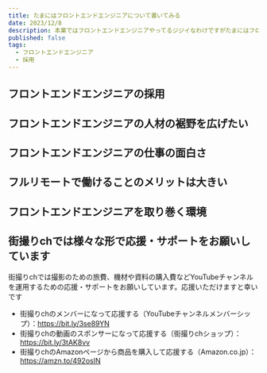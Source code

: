```yaml
---
title: たまにはフロントエンドエンジニアについて書いてみる
date: 2023/12/8
description: 本業ではフロントエンドエンジニアやってるジジイなわけですがたまにはフロントエンドエンジニアのことを書いてみる
published: false
tags:
  - フロントエンドエンジニア
  - 採用
---
```


## フロントエンドエンジニアの採用

## フロントエンドエンジニアの人材の裾野を広げたい

## フロントエンドエンジニアの仕事の面白さ

## フルリモートで働けることのメリットは大きい

<!-- more -->

## フロントエンドエンジニアを取り巻く環境


## 街撮りchでは様々な形で応援・サポートをお願いしています

街撮りchでは撮影のための旅費、機材や資料の購入費などYouTubeチャンネルを運用するための応援・サポートをお願いしています。応援いただけますと幸いです

* 街撮りchのメンバーになって応援する（YouTubeチャンネルメンバーシップ）：https://bit.ly/3se89YN
* 街撮りchの動画のスポンサーになって応援する（街撮りchショップ）：https://bit.ly/3tAK8vv
* 街撮りchのAmazonページから商品を購入して応援する（Amazon.co.jp）：https://amzn.to/492osIN
